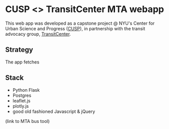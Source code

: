 # CUSP <> TransitCenter MTA webapp
This web app was developed as a capstone project @ NYU's Center for Urban Science and Progress ([CUSP](http://cusp.nyu.edu/)), in partnership with the transit advocacy group, [TransitCenter](http://transitcenter.org).

## Strategy
The app fetches

## Stack
- Python Flask
- Postgres
- leaflet.js
- plotly.js
- good old fashioned Javascript & jQuery


(link to MTA bus tool)
